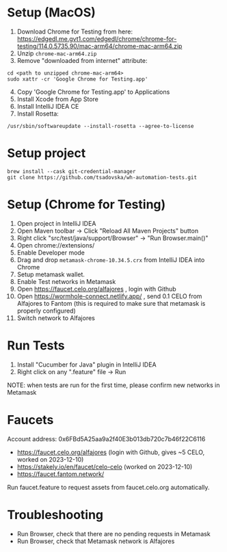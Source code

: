 # Setup (MacOS)
1. Download Chrome for Testing from here: https://edgedl.me.gvt1.com/edgedl/chrome/chrome-for-testing/114.0.5735.90/mac-arm64/chrome-mac-arm64.zip
2. Unzip `chrome-mac-arm64.zip`
3. Remove "downloaded from internet" attribute:
```
cd <path to unzipped chrome-mac-arm64>
sudo xattr -cr 'Google Chrome for Testing.app'
```
4. Copy 'Google Chrome for Testing.app' to Applications
5. Install Xcode from App Store
6. Install IntelliJ IDEA CE
7. Install Rosetta:
```
/usr/sbin/softwareupdate --install-rosetta --agree-to-license
```

# Setup project
```
brew install --cask git-credential-manager
git clone https://github.com/tsadovska/wh-automation-tests.git
```

# Setup (Chrome for Testing)

1. Open project in IntelliJ IDEA
2. Open Maven toolbar -> Click "Reload All Maven Projects" button
3. Right click "src/test/java/support/Browser" -> "Run Browser.main()"
4. Open chrome://extensions/
5. Enable Developer mode
6. Drag and drop `metamask-chrome-10.34.5.crx` from IntelliJ IDEA into Chrome
7. Setup metamask wallet.
8. Enable Test networks in Metamask
9. Open https://faucet.celo.org/alfajores , login with Github
10. Open https://wormhole-connect.netlify.app/ , send 0.1 CELO from Alfajores to Fantom (this is required to make sure that metamask is properly configured)
11. Switch network to Alfajores

# Run Tests

1. Install "Cucumber for Java" plugin in IntelliJ IDEA
2. Right click on any ".feature" file -> Run

NOTE: when tests are run for the first time, please confirm new networks in Metamask

# Faucets

Account address: 0x6FBd5A25aa9a2f40E3b013db720c7b46f22C6116

- https://faucet.celo.org/alfajores (login with Github, gives ~5 CELO, worked on 2023-12-10)
- https://stakely.io/en/faucet/celo-celo (worked on 2023-12-10)
- https://faucet.fantom.network/ 

Run faucet.feature to request assets from faucet.celo.org automatically.

# Troubleshooting
- Run Browser, check that there are no pending requests in Metamask
- Run Browser, check that Metamask network is Alfajores
